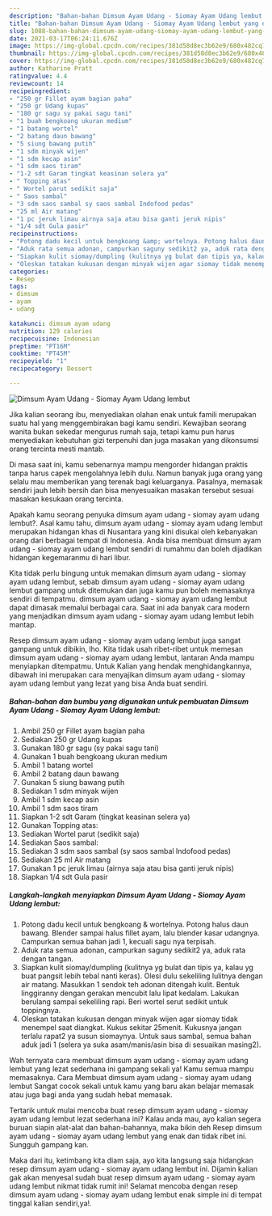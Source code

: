 ```yaml
---
description: "Bahan-bahan Dimsum Ayam Udang - Siomay Ayam Udang lembut yang enak Untuk Jualan"
title: "Bahan-bahan Dimsum Ayam Udang - Siomay Ayam Udang lembut yang enak Untuk Jualan"
slug: 1088-bahan-bahan-dimsum-ayam-udang-siomay-ayam-udang-lembut-yang-enak-untuk-jualan
date: 2021-03-17T06:24:11.676Z
image: https://img-global.cpcdn.com/recipes/381d58d8ec3b62e9/680x482cq70/dimsum-ayam-udang-siomay-ayam-udang-lembut-foto-resep-utama.jpg
thumbnail: https://img-global.cpcdn.com/recipes/381d58d8ec3b62e9/680x482cq70/dimsum-ayam-udang-siomay-ayam-udang-lembut-foto-resep-utama.jpg
cover: https://img-global.cpcdn.com/recipes/381d58d8ec3b62e9/680x482cq70/dimsum-ayam-udang-siomay-ayam-udang-lembut-foto-resep-utama.jpg
author: Katharine Pratt
ratingvalue: 4.4
reviewcount: 14
recipeingredient:
- "250 gr Fillet ayam bagian paha"
- "250 gr Udang kupas"
- "180 gr sagu sy pakai sagu tani"
- "1 buah bengkoang ukuran medium"
- "1 batang wortel"
- "2 batang daun bawang"
- "5 siung bawang putih"
- "1 sdm minyak wijen"
- "1 sdm kecap asin"
- "1 sdm saos tiram"
- "1-2 sdt Garam tingkat keasinan selera ya"
- " Topping atas"
- " Wortel parut sedikit saja"
- " Saos sambal"
- "3 sdm saos sambal sy saos sambal Indofood pedas"
- "25 ml Air matang"
- "1 pc jeruk limau airnya saja atau bisa ganti jeruk nipis"
- "1/4 sdt Gula pasir"
recipeinstructions:
- "Potong dadu kecil untuk bengkoang &amp; wortelnya. Potong halus daun bawang. Blender sampai halus fillet ayam, lalu blender kasar udangnya. Campurkan semua bahan jadi 1, kecuali sagu nya terpisah."
- "Aduk rata semua adonan, campurkan saguny sedikit2 ya, aduk rata dengan tangan."
- "Siapkan kulit siomay/dumpling (kulitnya yg bulat dan tipis ya, kalau yg buat pangsit lebih tebal nanti keras). Olesi dulu sekeliling lulitnya dengan air matang. Masukkan 1 sendok teh adonan ditengah kulit. Bentuk linggiranny dengan gerakan mencubit lalu lipat kedalam. Lakukan berulang sampai sekeliling rapi. Beri wortel serut sedikit untuk toppingnya."
- "Oleskan tatakan kukusan dengan minyak wijen agar siomay tidak menempel saat diangkat. Kukus sekitar 25menit. Kukusnya jangan terlalu rapat2 ya susun siomaynya. Untuk saus sambal, semua bahan aduk jadi 1 (selera ya suka asam/manis/asin bisa di sesuaikan masing2)."
categories:
- Resep
tags:
- dimsum
- ayam
- udang

katakunci: dimsum ayam udang 
nutrition: 129 calories
recipecuisine: Indonesian
preptime: "PT16M"
cooktime: "PT45M"
recipeyield: "1"
recipecategory: Dessert

---
```



![Dimsum Ayam Udang - Siomay Ayam Udang lembut](https://img-global.cpcdn.com/recipes/381d58d8ec3b62e9/680x482cq70/dimsum-ayam-udang-siomay-ayam-udang-lembut-foto-resep-utama.jpg)

Jika kalian seorang ibu, menyediakan olahan enak untuk famili merupakan suatu hal yang menggembirakan bagi kamu sendiri. Kewajiban seorang  wanita bukan sekedar mengurus rumah saja, tetapi kamu pun harus menyediakan kebutuhan gizi terpenuhi dan juga masakan yang dikonsumsi orang tercinta mesti mantab.

Di masa  saat ini, kamu sebenarnya mampu mengorder hidangan praktis tanpa harus capek mengolahnya lebih dulu. Namun banyak juga orang yang selalu mau memberikan yang terenak bagi keluarganya. Pasalnya, memasak sendiri jauh lebih bersih dan bisa menyesuaikan masakan tersebut sesuai masakan kesukaan orang tercinta. 



Apakah kamu seorang penyuka dimsum ayam udang - siomay ayam udang lembut?. Asal kamu tahu, dimsum ayam udang - siomay ayam udang lembut merupakan hidangan khas di Nusantara yang kini disukai oleh kebanyakan orang dari berbagai tempat di Indonesia. Anda bisa membuat dimsum ayam udang - siomay ayam udang lembut sendiri di rumahmu dan boleh dijadikan hidangan kegemaranmu di hari libur.

Kita tidak perlu bingung untuk memakan dimsum ayam udang - siomay ayam udang lembut, sebab dimsum ayam udang - siomay ayam udang lembut gampang untuk ditemukan dan juga kamu pun boleh memasaknya sendiri di tempatmu. dimsum ayam udang - siomay ayam udang lembut dapat dimasak memalui berbagai cara. Saat ini ada banyak cara modern yang menjadikan dimsum ayam udang - siomay ayam udang lembut lebih mantap.

Resep dimsum ayam udang - siomay ayam udang lembut juga sangat gampang untuk dibikin, lho. Kita tidak usah ribet-ribet untuk memesan dimsum ayam udang - siomay ayam udang lembut, lantaran Anda mampu menyiapkan ditempatmu. Untuk Kalian yang hendak menghidangkannya, dibawah ini merupakan cara menyajikan dimsum ayam udang - siomay ayam udang lembut yang lezat yang bisa Anda buat sendiri.

<!--inarticleads1-->

##### Bahan-bahan dan bumbu yang digunakan untuk pembuatan Dimsum Ayam Udang - Siomay Ayam Udang lembut:

1. Ambil 250 gr Fillet ayam bagian paha
1. Sediakan 250 gr Udang kupas
1. Gunakan 180 gr sagu (sy pakai sagu tani)
1. Gunakan 1 buah bengkoang ukuran medium
1. Ambil 1 batang wortel
1. Ambil 2 batang daun bawang
1. Gunakan 5 siung bawang putih
1. Sediakan 1 sdm minyak wijen
1. Ambil 1 sdm kecap asin
1. Ambil 1 sdm saos tiram
1. Siapkan 1-2 sdt Garam (tingkat keasinan selera ya)
1. Gunakan  Topping atas:
1. Sediakan  Wortel parut (sedikit saja)
1. Sediakan  Saos sambal:
1. Sediakan 3 sdm saos sambal (sy saos sambal Indofood pedas)
1. Sediakan 25 ml Air matang
1. Gunakan 1 pc jeruk limau (airnya saja atau bisa ganti jeruk nipis)
1. Siapkan 1/4 sdt Gula pasir




<!--inarticleads2-->

##### Langkah-langkah menyiapkan Dimsum Ayam Udang - Siomay Ayam Udang lembut:

1. Potong dadu kecil untuk bengkoang &amp; wortelnya. Potong halus daun bawang. Blender sampai halus fillet ayam, lalu blender kasar udangnya. Campurkan semua bahan jadi 1, kecuali sagu nya terpisah.
1. Aduk rata semua adonan, campurkan saguny sedikit2 ya, aduk rata dengan tangan.
1. Siapkan kulit siomay/dumpling (kulitnya yg bulat dan tipis ya, kalau yg buat pangsit lebih tebal nanti keras). Olesi dulu sekeliling lulitnya dengan air matang. Masukkan 1 sendok teh adonan ditengah kulit. Bentuk linggiranny dengan gerakan mencubit lalu lipat kedalam. Lakukan berulang sampai sekeliling rapi. Beri wortel serut sedikit untuk toppingnya.
1. Oleskan tatakan kukusan dengan minyak wijen agar siomay tidak menempel saat diangkat. Kukus sekitar 25menit. Kukusnya jangan terlalu rapat2 ya susun siomaynya. Untuk saus sambal, semua bahan aduk jadi 1 (selera ya suka asam/manis/asin bisa di sesuaikan masing2).




Wah ternyata cara membuat dimsum ayam udang - siomay ayam udang lembut yang lezat sederhana ini gampang sekali ya! Kamu semua mampu memasaknya. Cara Membuat dimsum ayam udang - siomay ayam udang lembut Sangat cocok sekali untuk kamu yang baru akan belajar memasak atau juga bagi anda yang sudah hebat memasak.

Tertarik untuk mulai mencoba buat resep dimsum ayam udang - siomay ayam udang lembut lezat sederhana ini? Kalau anda mau, ayo kalian segera buruan siapin alat-alat dan bahan-bahannya, maka bikin deh Resep dimsum ayam udang - siomay ayam udang lembut yang enak dan tidak ribet ini. Sungguh gampang kan. 

Maka dari itu, ketimbang kita diam saja, ayo kita langsung saja hidangkan resep dimsum ayam udang - siomay ayam udang lembut ini. Dijamin kalian gak akan menyesal sudah buat resep dimsum ayam udang - siomay ayam udang lembut nikmat tidak rumit ini! Selamat mencoba dengan resep dimsum ayam udang - siomay ayam udang lembut enak simple ini di tempat tinggal kalian sendiri,ya!.

